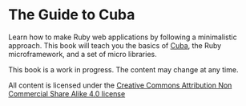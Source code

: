 The Guide to Cuba
=================

Learn how to make Ruby web applications by following a minimalistic
approach. This book will teach you the basics of [Cuba](http://cuba.is/), the Ruby
microframework, and a set of micro libraries.

This book is a work in progress. The content may change at any time.

All content is licensed under the [Creative Commons Attribution Non Commercial Share Alike 4.0 license](http://creativecommons.org/licenses/by-nc-sa/4.0/)
